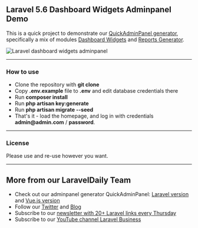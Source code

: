 ## Laravel 5.6 Dashboard Widgets Adminpanel Demo

This is a quick project to demonstrate our [QuickAdminPanel generator](https://quickadminpanel.com), specifically a mix of modules [Dashboard Widgets](http://docs.quickadminpanel.com/Installing_Modules/Custom_Modules/Dashboard_Widgets.html) and [Reports Generator](http://docs.quickadminpanel.com/Installing_Modules/Custom_Modules/Reports_Generator.html).

![Laravel dashboard widgets adminpanel](http://webcoderpro.com/dashboard-widgets-demo.png)

---

### How to use

- Clone the repository with __git clone__
- Copy __.env.example__ file to __.env__ and edit database credentials there
- Run __composer install__
- Run __php artisan key:generate__
- Run __php artisan migrate --seed__
- That's it - load the homepage, and log in with credentials __admin@admin.com__ / __password__.

---

### License

Please use and re-use however you want.

---

## More from our LaravelDaily Team

- Check out our adminpanel generator QuickAdminPanel: [Laravel version](https://quickadminpanel.com) and [Vue.js version](https://vue.quickadminpanel.com)
- Follow our [Twitter](https://twitter.com/dailylaravel) and [Blog](http://laraveldaily.com/blog)
- Subscribe to our [newsletter with 20+ Laravel links every Thursday](http://laraveldaily.com/weekly-laravel-newsletter/)
- Subscribe to our [YouTube channel Laravel Business](https://www.youtube.com/channel/UCTuplgOBi6tJIlesIboymGA)
